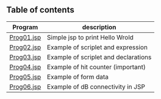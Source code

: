 ## Table of contents

Program | description
------- | -----------
[Prog01.jsp](Prog01.jsp) | Simple jsp to print Hello Wrold 
[Prog02.jsp](Prog02.jsp) | Example of scriplet and expression
[Prog03.jsp](Prog03.jsp) | Example of scriplet and declarations
[Prog04.jsp](Prog04.jsp) | Example of hit counter (important)
[Prog05.jsp](Prog05.jsp) | Example of form data 
[Prog06.jsp](Prog06.jsp) | Example of dB connectivity in JSP
